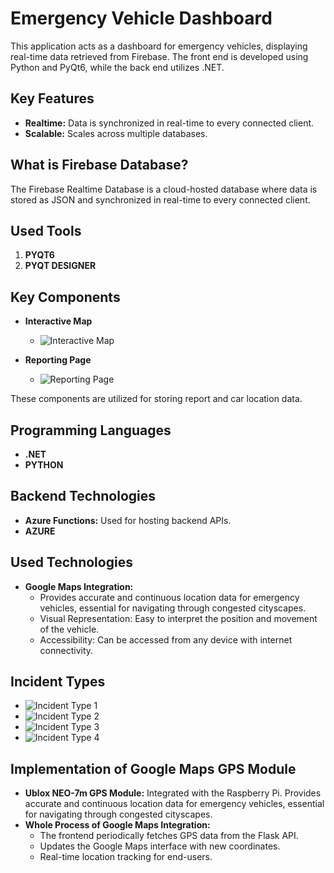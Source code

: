 # Emergency Vehicle Dashboard

This application acts as a dashboard for emergency vehicles, displaying real-time data retrieved from Firebase. The front end is developed using Python and PyQt6, while the back end utilizes .NET.

## Key Features

- **Realtime:** Data is synchronized in real-time to every connected client.
- **Scalable:** Scales across multiple databases.

## What is Firebase Database?

The Firebase Realtime Database is a cloud-hosted database where data is stored as JSON and synchronized in real-time to every connected client.

## Used Tools

1. **PYQT6**
2. **PYQT DESIGNER**

## Key Components

- **Interactive Map**
  - ![Interactive Map](![image](https://github.com/khloodmontaser/Dahboard_Gui_qt/assets/113125527/848bd285-a2ad-4315-8cf2-9995459674ae)
)
  
- **Reporting Page**
  - ![Reporting Page](path/to/pic2)

These components are utilized for storing report and car location data.

## Programming Languages

- **.NET**
- **PYTHON**

## Backend Technologies

- **Azure Functions:** Used for hosting backend APIs.
- **AZURE**

## Used Technologies

- **Google Maps Integration:**
  - Provides accurate and continuous location data for emergency vehicles, essential for navigating through congested cityscapes.
  - Visual Representation: Easy to interpret the position and movement of the vehicle.
  - Accessibility: Can be accessed from any device with internet connectivity.

## Incident Types

- ![Incident Type 1](path/to/pic3)
- ![Incident Type 2](path/to/pic4)
- ![Incident Type 3](path/to/pic5)
- ![Incident Type 4](path/to/pic6)

## Implementation of Google Maps GPS Module

- **Ublox NEO-7m GPS Module:** Integrated with the Raspberry Pi. Provides accurate and continuous location data for emergency vehicles, essential for navigating through congested cityscapes.
- **Whole Process of Google Maps Integration:**
  - The frontend periodically fetches GPS data from the Flask API.
  - Updates the Google Maps interface with new coordinates.
  - Real-time location tracking for end-users.

